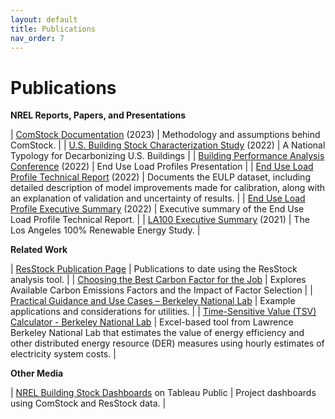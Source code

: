 ```yaml
---
layout: default
title: Publications
nav_order: 7
---
```


# Publications

**NREL Reports, Papers, and Presentations**

|     [ComStock Documentation](https://www.nrel.gov/docs/fy23osti/83819.pdf)   (2023)                        |     Methodology   and assumptions behind ComStock.                                                                                                                                      |
|     [U.S. Building Stock   Characterization Study](https://www.nrel.gov/docs/fy22osti/83063.pdf) (2022)    |     A National   Typology for Decarbonizing U.S. Buildings                                                                                                                              |
|     [Building   Performance Analysis Conference]() (2022)      |     End Use Load   Profiles Presentation                                                                                                                                                |
|     [End Use Load Profile   Technical Report](https://www.nrel.gov/docs/fy22osti/80889.pdf) (2022)         |     Documents the   EULP dataset, including detailed description of model improvements made for   calibration, along with an explanation of validation and uncertainty of   results.    |
|     [End Use Load Profile   Executive Summary](https://www.nrel.gov/docs/fy22osti/82689.pdf) (2022)        |     Executive   summary of the End Use Load Profile Technical Report.                                                                                                                   |
|     [LA100 Executive   Summary](https://www.nrel.gov/docs/fy21osti/79444-ES.pdf) (2021)                       |     The Los   Angeles 100% Renewable Energy Study.                                                                                                                                      |

**Related Work**

|     [ResStock Publication Page](https://resstock.nrel.gov/page/publications) |     Publications   to date using the ResStock analysis tool.                                                                                                                                         |
|     [Choosing the Best Carbon Factor   for the Job](https://aceee2022.conferencespot.org/event-data/pdf/catalyst_activity_32485/catalyst_activity_paper_20220810190542996_ca9a88a9_04f7_48dc_88c1_2ba530e44474)                            |     Explores   Available Carbon Emissions Factors and the Impact of Factor Selection                                                                                                                 |
|     [Practical   Guidance and Use Cases – Berkeley National Lab](https://emp.lbl.gov/publications/end-use-load-profiles-us-building-1)               |     Example   applications and considerations for utilities.                                                                                                                                         |
|     [Time-Sensitive   Value (TSV) Calculator - Berkeley National Lab](https://emp.lbl.gov/publications/time-sensitive-value-calculator)          |     Excel-based tool from Lawrence Berkeley National Lab that estimates the value of energy efficiency and other   distributed energy resource (DER) measures using hourly estimates of   electricity system costs.    |


**Other Media**

|     [NREL   Building Stock Dashboards](https://public.tableau.com/app/profile/nrel.buildingstock) on Tableau Public                       |     Project   dashboards using ComStock and ResStock data.                                                                                                                                           |
